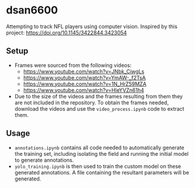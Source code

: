 # dsan6600

Attempting to track NFL players using computer vision.
Inspired by this project: https://doi.org/10.1145/3422844.3423054

## Setup
- Frames were sourced from the following videos:
  - https://www.youtube.com/watch?v=JNbk_CiwgLs
  - https://www.youtube.com/watch?v=YmAW-_f2TsA
  - https://www.youtube.com/watch?v=1N_HrZ59MZA
  - https://www.youtube.com/watch?v=HleYVZn61h4
- Due to the size of the videos and the frames resulting from them they are not included in the repository. To obtain the frames needed, download the videos and use the `video_process.ipynb` code to extract them.

## Usage
- `annotations.ipynb` contains all code needed to automatically generate the training set, including isolating the field and running the initial model to generate annotations.
- `yolo_training.ipynb` is then used to train the custom model on these generated annotations. A file containing the resultant parameters will be generated.
